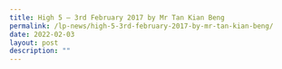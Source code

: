 ```yaml
---
title: High 5 – 3rd February 2017 by Mr Tan Kian Beng
permalink: /lp-news/high-5-3rd-february-2017-by-mr-tan-kian-beng/
date: 2022-02-03
layout: post
description: ""
---
```

